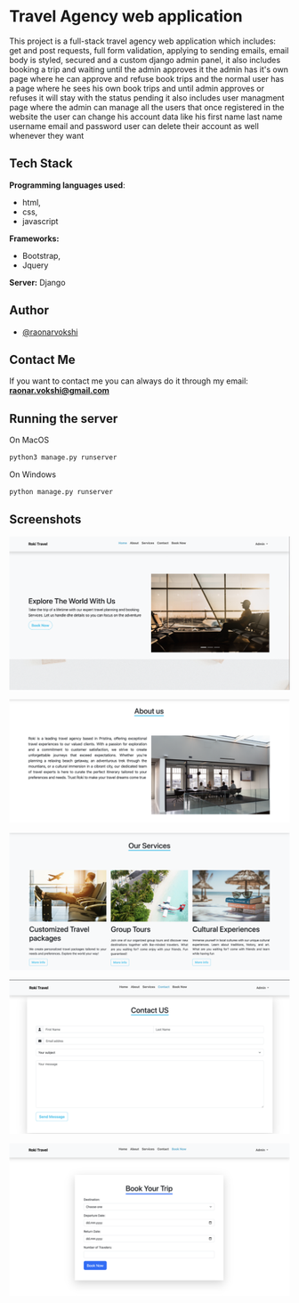 
# Travel Agency web application

This project is a full-stack travel agency web application which includes: get and post requests, full form validation, applying to sending emails, email body is styled, secured and a custom django admin panel, it also includes booking a trip and waiting until the admin approves it the admin has it's own page where he can approve and refuse book trips and the normal user has a page where he sees his own book trips and until admin approves or refuses it will stay with the status pending it also includes user managment page where the admin can manage all the users that once registered in the website the user can change his account data like his first name last name username email and password user can delete their account as well whenever they want

## Tech Stack

**Programming languages used**: 
* html, 
* css, 
* javascript

**Frameworks:** 
* Bootstrap, 
* Jquery


**Server:** Django

## Author

- [@raonarvokshi](https://www.github.com/RokiPR)


## Contact Me

If you want to contact me you can always do it through my email:
**raonar.vokshi@gmail.com**
## Running the server

On MacOS
```bash
python3 manage.py runserver
```

On Windows
```bash
python manage.py runserver
```
## Screenshots

![App Screenshot](landing_page.png)

![App Screenshot](about_us_page.png)

![App Screenshot](our_services_page.png)

![App Screenshot](contact_us_page.png)

![App Screenshot](book_your_trip_page.png)